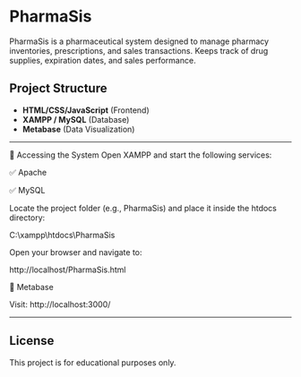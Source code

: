 # PharmaSis

PharmaSis is a pharmaceutical system designed to manage pharmacy inventories, prescriptions, and sales transactions. Keeps track of drug supplies, expiration dates, and sales performance.

## Project Structure

- **HTML/CSS/JavaScript** (Frontend)
- **XAMPP / MySQL** (Database)
- **Metabase** (Data Visualization)
  
---

🔹 Accessing the System
Open XAMPP and start the following services:

✅ Apache

✅ MySQL

Locate the project folder (e.g., PharmaSis) and place it inside the htdocs directory:

C:\xampp\htdocs\PharmaSis

Open your browser and navigate to:

http://localhost/PharmaSis.html

🔹 Metabase

Visit:
http://localhost:3000/

---

## License

This project is for educational purposes only.
